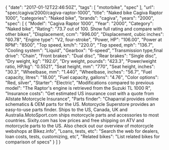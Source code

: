 {
    "date": "2017-01-12T22:46:50Z",
    "tags": [
        "motorbike",
        "spec"
    ],
    "url": "spec\/cagiva\/2000\/cagiva-raptor-1000",
    "title": "Naked bike Cagiva Raptor 1000",
    "categories": "Naked bike",
    "brands": "cagiva",
    "years": "2000",
    "spec": [
        {
            "Model": "Cagiva Raptor 1000",
            "Year": "2000",
            "Category": "Naked bike",
            "Rating": "73.7 out of 100. Show full rating and compare with other bikes",
            "Displacement, ccm": "996.00",
            "Displacement, cubic inches": "60.78",
            "Engine type": "V2, four-stroke",
            "Power, HP": "106.00",
            "Power at RPM": "8500",
            "Top speed, km\/h": "220.0",
            "Top speed, mph": "136.7",
            "Cooling system": "Liquid",
            "Gearbox": "6-speed",
            "Transmission type,final drive": "Chain",
            "Front brakes": "Dual disc",
            "Rear brakes": "Single disc",
            "Dry weight, kg": "192.0",
            "Dry weight, pounds": "423.3",
            "Power\/weight ratio, HP\/kg": "0.5521",
            "Seat height, mm": "770",
            "Seat height, inches": "30.3",
            "Wheelbase, mm": "1.440",
            "Wheelbase, inches": "56.7",
            "Fuel capacity, litres": "18.00",
            "Fuel capacity, gallons": "4.76",
            "Color options": "Red, silver",
            "Starter": "Electric",
            "Modifications compared to previous model": "The Raptor's engine is retrieved from the Suzuki TL 1000 R",
            "Insurance costs": "Get estimated US insurance cost with a quote from Allstate Motorcycle Insurance",
            "Parts finder": "Chaparral provides online schematics & OEM parts for the US.   Motorcycle Superstore provides an easy-to-use parts finder. Ships to the US, Canada, UK and Australia.MotoSport.com ships motorcycle parts and accessories to most countries.    Sixity.com has low prices and free shipping on ATV and motorcycle parts to the US. Also check out our overview of motorcycle webshops at Bikez.info",
            "Loans, tests, etc": "Search the web for dealers, loan costs, tests, customizing, etc",
            "Related bikes": "List related bikes for comparison of specs"
        }
    ]
}
